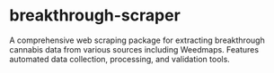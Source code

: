 # breakthrough-scraper
A comprehensive web scraping package for extracting breakthrough cannabis data from various sources including Weedmaps. Features automated data collection, processing, and validation tools.
